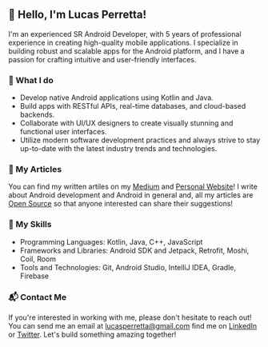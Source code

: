 ## 👋 Hello, I'm Lucas Perretta!

I'm an experienced SR Android Developer, with 5 years of professional experience in creating high-quality mobile applications. I specialize in building robust and scalable apps for the Android platform, and I have a passion for crafting intuitive and user-friendly interfaces.

### 🤖 What I do

- Develop native Android applications using Kotlin and Java.
- Build apps with RESTful APIs, real-time databases, and cloud-based backends.
- Collaborate with UI/UX designers to create visually stunning and functional user interfaces.
- Utilize modern software development practices and always strive to stay up-to-date with the latest industry trends and technologies.

### 📝 My Articles
You can find my written artiles on my [Medium](https://medium.com/@lucasperretta) and [Personal Website](https://www.lucasperretta.net)! I write about Android development and Android in general and, all my articles are [Open Source](https://github.com/lucasperretta/articles) so that anyone interested can share their suggestions!

### 🔧 My Skills

- Programming Languages: Kotlin, Java, C++, JavaScript
- Frameworks and Libraries: Android SDK and Jetpack, Retrofit, Moshi, Coil, Room
- Tools and Technologies: Git, Android Studio, IntelliJ IDEA, Gradle, Firebase

<!--
### 🚀 My Projects

Here are some of the projects that I have worked on:

- [Project 1 Name](Link to GitHub repository or Google Play Store page): A mobile app that [briefly describe what the app does].
- [Project 2 Name](Link to GitHub repository or Google Play Store page): An Android game that [briefly describe what the game does].
- [Project 3 Name](Link to GitHub repository or Google Play Store page): A productivity app that [briefly describe what the app does].
-->
### 📬 Contact Me

If you're interested in working with me, please don't hesitate to reach out! You can send me an email at [lucasperretta@gmail.com](mailto:lucasperretta@gmail.com) find me on [LinkedIn](https://www.linkedin.com/in/lucasperretta/) or [Twitter](https://twitter.com/lucasperretta). Let's build something amazing together!

<!--
**lucasperretta/lucasperretta** is a ✨ _special_ ✨ repository because its `README.md` (this file) appears on your GitHub profile.

Here are some ideas to get you started:

- 🔭 I’m currently working on ...
- 🌱 I’m currently learning ...
- 👯 I’m looking to collaborate on ...
- 🤔 I’m looking for help with ...
- 💬 Ask me about ...
- 📫 How to reach me: ...
- 😄 Pronouns: ...
- ⚡ Fun fact: ...
-->

